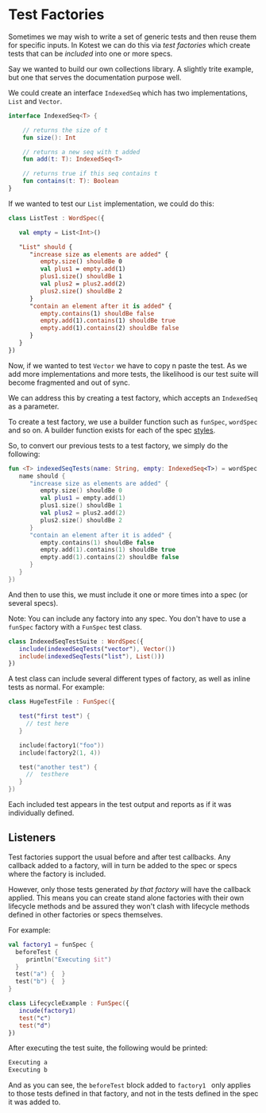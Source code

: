 Test Factories
===================

Sometimes we may wish to write a set of generic tests and then reuse them for specific inputs. In Kotest we can do this via _test factories_ which create tests that can be _included_ into one or more specs.

Say we wanted to build our own collections library. A slightly trite example, but one that serves the documentation purpose well.

We could create an interface `IndexedSeq` which has two implementations, `List` and `Vector`.

```kotlin
interface IndexedSeq<T> {

    // returns the size of t
    fun size(): Int

    // returns a new seq with t added
    fun add(t: T): IndexedSeq<T>

    // returns true if this seq contains t
    fun contains(t: T): Boolean
}
```

If we wanted to test our `List` implementation, we could do this:

```kotlin
class ListTest : WordSpec({

   val empty = List<Int>()

   "List" should {
      "increase size as elements are added" {
         empty.size() shouldBe 0
         val plus1 = empty.add(1)
         plus1.size() shouldBe 1
         val plus2 = plus2.add(2)
         plus2.size() shouldBe 2
      }
      "contain an element after it is added" {
         empty.contains(1) shouldBe false
         empty.add(1).contains(1) shouldBe true
         empty.add(1).contains(2) shouldBe false
      }
   }
})
```

Now, if we wanted to test `Vector` we have to copy n paste the test. As we add more implementations and more tests, the likelihood is our test suite will become fragmented and out of sync.

We can address this by creating a test factory, which accepts an `IndexedSeq` as a parameter.

To create a test factory, we use a builder function such as `funSpec`, `wordSpec` and so on. A builder function exists for each of the spec [styles](styles.md).

So, to convert our previous tests to a test factory, we simply do the following:

```kotlin
fun <T> indexedSeqTests(name: String, empty: IndexedSeq<T>) = wordSpec {
   name should {
      "increase size as elements are added" {
         empty.size() shouldBe 0
         val plus1 = empty.add(1)
         plus1.size() shouldBe 1
         val plus2 = plus2.add(2)
         plus2.size() shouldBe 2
      }
      "contain an element after it is added" {
         empty.contains(1) shouldBe false
         empty.add(1).contains(1) shouldBe true
         empty.add(1).contains(2) shouldBe false
      }
   }
})
```

And then to use this, we must include it one or more times into a spec (or several specs).

Note: You can include any factory into any spec. You don't have to use a `funSpec` factory with a `FunSpec` test class.

```kotlin
class IndexedSeqTestSuite : WordSpec({
   include(indexedSeqTests("vector"), Vector())
   include(indexedSeqTests("list"), List()))
})
```

A test class can include several different types of factory, as well as inline tests as normal. For example:

```kotlin
class HugeTestFile : FunSpec({

   test("first test") {
     // test here
   }

   include(factory1("foo"))
   include(factory2(1, 4))

   test("another test") {
     //  testhere
   }
})
```

Each included test appears in the test output and reports as if it was individually defined.

## Listeners

Test factories support the usual before and after test callbacks. Any callback added to a factory, will in turn be added to the spec or specs where the factory is included.

However, only those tests generated _by that factory_ will have the callback applied. This means you can create stand alone factories with their own lifecycle methods and be assured they won't clash with lifecycle methods defined in other factories or specs themselves.

For example:


```kotlin
val factory1 = funSpec {
  beforeTest {
     println("Executing $it")
  }
  test("a") {  }
  test("b") {  }
}
```

```kotlin
class LifecycleExample : FunSpec({
   incude(factory1)
   test("c")
   test("d")
})
```

After executing the test suite, the following would be printed:

```bash
Executing a
Executing b
```

And as you can see, the `beforeTest` block added to `factory1
` only applies to those tests defined in that factory, and not in the tests defined in the spec it was added to.
